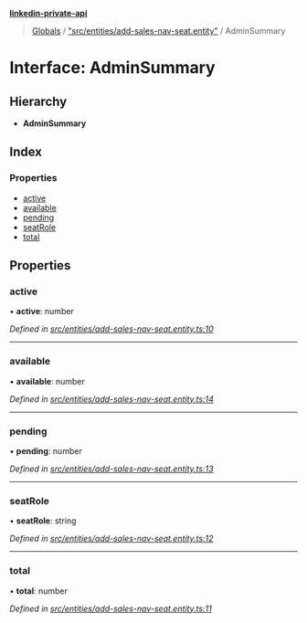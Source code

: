 **[linkedin-private-api](../README.md)**

> [Globals](../globals.md) / ["src/entities/add-sales-nav-seat.entity"](../modules/_src_entities_add_sales_nav_seat_entity_.md) / AdminSummary

# Interface: AdminSummary

## Hierarchy

* **AdminSummary**

## Index

### Properties

* [active](_src_entities_add_sales_nav_seat_entity_.adminsummary.md#active)
* [available](_src_entities_add_sales_nav_seat_entity_.adminsummary.md#available)
* [pending](_src_entities_add_sales_nav_seat_entity_.adminsummary.md#pending)
* [seatRole](_src_entities_add_sales_nav_seat_entity_.adminsummary.md#seatrole)
* [total](_src_entities_add_sales_nav_seat_entity_.adminsummary.md#total)

## Properties

### active

•  **active**: number

*Defined in [src/entities/add-sales-nav-seat.entity.ts:10](https://github.com/cosiall/linkedin-private-api/blob/803c213/src/entities/add-sales-nav-seat.entity.ts#L10)*

___

### available

•  **available**: number

*Defined in [src/entities/add-sales-nav-seat.entity.ts:14](https://github.com/cosiall/linkedin-private-api/blob/803c213/src/entities/add-sales-nav-seat.entity.ts#L14)*

___

### pending

•  **pending**: number

*Defined in [src/entities/add-sales-nav-seat.entity.ts:13](https://github.com/cosiall/linkedin-private-api/blob/803c213/src/entities/add-sales-nav-seat.entity.ts#L13)*

___

### seatRole

•  **seatRole**: string

*Defined in [src/entities/add-sales-nav-seat.entity.ts:12](https://github.com/cosiall/linkedin-private-api/blob/803c213/src/entities/add-sales-nav-seat.entity.ts#L12)*

___

### total

•  **total**: number

*Defined in [src/entities/add-sales-nav-seat.entity.ts:11](https://github.com/cosiall/linkedin-private-api/blob/803c213/src/entities/add-sales-nav-seat.entity.ts#L11)*
